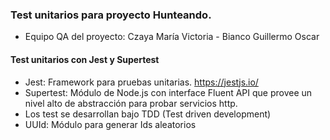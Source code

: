 ### Test unitarios para proyecto Hunteando.

- Equipo QA del proyecto: Czaya María Victoria - Bianco Guillermo Oscar

#### Test unitarios con Jest y Supertest

- Jest: Framework para pruebas unitarias. https://jestjs.io/
- Supertest: Módulo de Node.js con interface Fluent API que provee un nivel alto de abstracción para probar servicios http. 
- Los test se desarrollan bajo TDD (Test driven development)
- UUId: Módulo para generar Ids aleatorios 